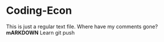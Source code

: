 
# Coding-Econ
This is just a regular text file.
Where have my comments gone?
**mARKDOWN**
Learn git push
